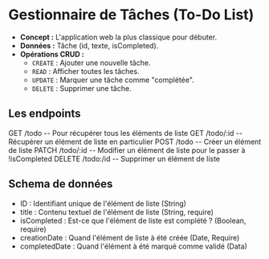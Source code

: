 # Gestionnaire de Tâches (To-Do List)
*   **Concept :** L'application web la plus classique pour débuter.
*   **Données :** Tâche (id, texte, isCompleted).
*   **Opérations CRUD :**
    *   `CREATE` : Ajouter une nouvelle tâche.
    *   `READ` : Afficher toutes les tâches.
    *   `UPDATE` : Marquer une tâche comme "complétée".
    *   `DELETE` : Supprimer une tâche.


## Les endpoints

GET      /todo       -- Pour récupérer tous les éléments de liste
GET      /todo/:id   -- Récupérer un élément de liste en particulier
POST     /todo       -- Créer un élément de liste
PATCH    /todo/:id   -- Modifier un élément de liste pour le passer à !isCompleted
DELETE   /todo:/id   -- Supprimer un élément de liste

## Schema de données
- ID : Identifiant unique de l'élément de liste (String)
- title : Contenu textuel de l'élément de liste (String, require)
- isCompleted : Est-ce que l'élément de liste est complété ? (Boolean, require)
- creationDate : Quand l'élément de liste à été créée (Date, Require)
- completedDate : Quand l'élément à été marqué comme validé (Data)